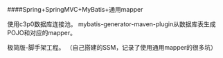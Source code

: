 ####Spring+SpringMVC+MyBatis+通用mapper

使用c3p0数据库连接池。
mybatis-generator-maven-plugin从数据库表生成POJO和对应的mapper。

极简版-脚手架工程。
（自己搭建的SSM，记录了使用通用mapper的很多坑）

